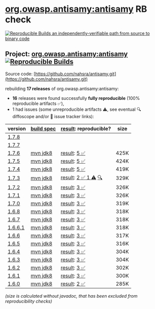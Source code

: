[org.owasp.antisamy:antisamy](https://central.sonatype.com/artifact/org.owasp.antisamy/antisamy/versions) RB check
=======

[![Reproducible Builds](https://reproducible-builds.org/images/logos/rb.svg) an independently-verifiable path from source to binary code](https://reproducible-builds.org/)

## Project: [org.owasp.antisamy:antisamy](https://central.sonatype.com/artifact/org.owasp.antisamy/antisamy/versions) [![Reproducible Builds](https://img.shields.io/endpoint?url=https://raw.githubusercontent.com/jvm-repo-rebuild/reproducible-central/master/content/org/owasp/antisamy/badge.json)](https://github.com/jvm-repo-rebuild/reproducible-central/blob/master/content/org/owasp/antisamy/README.md)

Source code: [https://github.com/nahsra/antisamy.git](https://github.com/nahsra/antisamy.git)

rebuilding **17 releases** of org.owasp.antisamy:antisamy:
- **16** releases were found successfully **fully reproducible** (100% reproducible artifacts :white_check_mark:),
- 1 had issues (some unreproducible artifacts :warning:, see eventual :mag: diffoscope and/or :memo: issue tracker links):

| version | [build spec](/BUILDSPEC.md) | [result](https://reproducible-builds.org/docs/jvm/): reproducible? | size |
| -- | --------- | ------ | -- |
| [1.7.8](https://central.sonatype.com/artifact/org.owasp.antisamy/antisamy/1.7.8/pom) | | | |
| [1.7.7](https://central.sonatype.com/artifact/org.owasp.antisamy/antisamy/1.7.7/pom) | | | |
| [1.7.6](https://central.sonatype.com/artifact/org.owasp.antisamy/antisamy/1.7.6/pom) | [mvn jdk8](antisamy-1.7.6.buildspec) | [result](antisamy-1.7.6.buildinfo): [5 :white_check_mark: ](antisamy-1.7.6.buildcompare) | 425K |
| [1.7.5](https://central.sonatype.com/artifact/org.owasp.antisamy/antisamy/1.7.5/pom) | [mvn jdk8](antisamy-1.7.5.buildspec) | [result](antisamy-1.7.5.buildinfo): [5 :white_check_mark: ](antisamy-1.7.5.buildcompare) | 424K |
| [1.7.4](https://central.sonatype.com/artifact/org.owasp.antisamy/antisamy/1.7.4/pom) | [mvn jdk8](antisamy-1.7.4.buildspec) | [result](antisamy-1.7.4.buildinfo): [5 :white_check_mark: ](antisamy-1.7.4.buildcompare) | 419K |
| [1.7.3](https://central.sonatype.com/artifact/org.owasp.antisamy/antisamy/1.7.3/pom) | [mvn jdk8](antisamy-1.7.3.buildspec) | [result](antisamy-1.7.3.buildinfo): [2 :white_check_mark:  1 :warning:](antisamy-1.7.3.buildcompare) [:mag:](antisamy-1.7.3.diffoscope) | 329K |
| [1.7.2](https://central.sonatype.com/artifact/org.owasp.antisamy/antisamy/1.7.2/pom) | [mvn jdk8](antisamy-1.7.2.buildspec) | [result](antisamy-1.7.2.buildinfo): [3 :white_check_mark: ](antisamy-1.7.2.buildcompare) | 326K |
| [1.7.1](https://central.sonatype.com/artifact/org.owasp.antisamy/antisamy/1.7.1/pom) | [mvn jdk8](antisamy-1.7.1.buildspec) | [result](antisamy-1.7.1.buildinfo): [3 :white_check_mark: ](antisamy-1.7.1.buildcompare) | 326K |
| [1.7.0](https://central.sonatype.com/artifact/org.owasp.antisamy/antisamy/1.7.0/pom) | [mvn jdk8](antisamy-1.7.0.buildspec) | [result](antisamy-1.7.0.buildinfo): [3 :white_check_mark: ](antisamy-1.7.0.buildcompare) | 319K |
| [1.6.8](https://central.sonatype.com/artifact/org.owasp.antisamy/antisamy/1.6.8/pom) | [mvn jdk8](antisamy-1.6.8.buildspec) | [result](antisamy-1.6.8.buildinfo): [3 :white_check_mark: ](antisamy-1.6.8.buildcompare) | 318K |
| [1.6.7](https://central.sonatype.com/artifact/org.owasp.antisamy/antisamy/1.6.7/pom) | [mvn jdk8](antisamy-1.6.7.buildspec) | [result](antisamy-1.6.7.buildinfo): [3 :white_check_mark: ](antisamy-1.6.7.buildcompare) | 318K |
| [1.6.6.1](https://central.sonatype.com/artifact/org.owasp.antisamy/antisamy/1.6.6.1/pom) | [mvn jdk8](antisamy-1.6.6.1.buildspec) | [result](antisamy-1.6.6.1.buildinfo): [3 :white_check_mark: ](antisamy-1.6.6.1.buildcompare) | 318K |
| [1.6.6](https://central.sonatype.com/artifact/org.owasp.antisamy/antisamy/1.6.6/pom) | [mvn jdk8](antisamy-1.6.6.buildspec) | [result](antisamy-1.6.6.buildinfo): [3 :white_check_mark: ](antisamy-1.6.6.buildcompare) | 317K |
| [1.6.5](https://central.sonatype.com/artifact/org.owasp.antisamy/antisamy/1.6.5/pom) | [mvn jdk8](antisamy-1.6.5.buildspec) | [result](antisamy-1.6.5.buildinfo): [3 :white_check_mark: ](antisamy-1.6.5.buildcompare) | 316K |
| [1.6.4](https://central.sonatype.com/artifact/org.owasp.antisamy/antisamy/1.6.4/pom) | [mvn jdk8](antisamy-1.6.4.buildspec) | [result](antisamy-1.6.4.buildinfo): [3 :white_check_mark: ](antisamy-1.6.4.buildcompare) | 304K |
| [1.6.3](https://central.sonatype.com/artifact/org.owasp.antisamy/antisamy/1.6.3/pom) | [mvn jdk8](antisamy-1.6.3.buildspec) | [result](antisamy-1.6.3.buildinfo): [3 :white_check_mark: ](antisamy-1.6.3.buildcompare) | 304K |
| [1.6.2](https://central.sonatype.com/artifact/org.owasp.antisamy/antisamy/1.6.2/pom) | [mvn jdk8](antisamy-1.6.2.buildspec) | [result](antisamy-1.6.2.buildinfo): [3 :white_check_mark: ](antisamy-1.6.2.buildcompare) | 302K |
| [1.6.1](https://central.sonatype.com/artifact/org.owasp.antisamy/antisamy/1.6.1/pom) | [mvn jdk8](antisamy-1.6.1.buildspec) | [result](antisamy-1.6.1.buildinfo): [3 :white_check_mark: ](antisamy-1.6.1.buildcompare) | 300K |
| [1.6.0](https://central.sonatype.com/artifact/org.owasp.antisamy/antisamy/1.6.0/pom) | [mvn jdk8](antisamy-1.6.0.buildspec) | [result](antisamy-1.6.0.buildinfo): [2 :white_check_mark: ](antisamy-1.6.0.buildcompare) | 285K |

<i>(size is calculated without javadoc, that has been excluded from reproducibility checks)</i>
